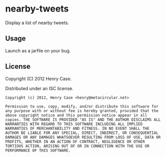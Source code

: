 # nearby-tweets

Display a list of nearby tweets.

## Usage

Launch as a jarfile on your bug.

## License

Copyright (C) 2012 Henry Case.

Distributed under an ISC license.

```
Copyright (c) 2012, Henry Case <henry@metacircular.net> 

Permission to use, copy, modify, and/or distribute this software for
any purpose with or without fee is hereby granted, provided that the
above copyright notice and this permission notice appear in all
copies. THE SOFTWARE IS PROVIDED "AS IS" AND THE AUTHOR DISCLAIMS ALL
WARRANTIES WITH REGARD TO THIS SOFTWARE INCLUDING ALL IMPLIED
WARRANTIES OF MERCHANTABILITY AND FITNESS. IN NO EVENT SHALL THE
AUTHOR BE LIABLE FOR ANY SPECIAL, DIRECT, INDIRECT, OR CONSEQUENTIAL
DAMAGES OR ANY DAMAGES WHATSOEVER RESULTING FROM LOSS OF USE, DATA OR
PROFITS, WHETHER IN AN ACTION OF CONTRACT, NEGLIGENCE OR OTHER
TORTIOUS ACTION, ARISING OUT OF OR IN CONNECTION WITH THE USE OR
PERFORMANCE OF THIS SOFTWARE.  
```

